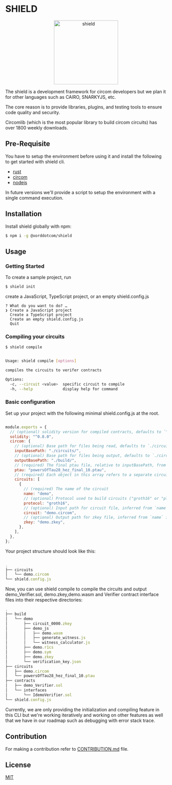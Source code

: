 # SHIELD

<p align="center" >
<img src="https://xord.notion.site/image/https%3A%2F%2Fs3-us-west-2.amazonaws.com%2Fsecure.notion-static.com%2F283b98b7-fdae-4e5a-acaf-248242084e4a%2FICON.png?table=block&id=5306223c-a4f7-45d1-9f54-b9a5f4004cd6&spaceId=49976899-64a1-40fd-a3e6-c2ad82ad7aa1&width=250&userId=&cache=v2" alt="shield" width="200" height="200">
</p>
The shield is a development framework for circom developers but we plan it for other languages such as CAIRO, SNARKYJS, etc.

The core reason is to provide libraries, plugins, and testing tools to ensure code quality and security.

Circomlib (which is the most popular library to build circom circuits) has over 1800 weekly downloads.

## Pre-Requisite
You have to setup the environment before using it and install the following to get started with shield cli.
- [rust](https://www.rust-lang.org/tools/install)
- [circom](https://docs.circom.io/getting-started/installation/)
- [nodejs](https://nodejs.org/en/download/)

In future versions we'll provide a script to setup the environment with a single command execution.

## Installation

Install shield globally with npm:

```bash
$ npm i -g @xorddotcom/shield
```
    
## Usage

### Getting Started

To create a sample project, run

```bash
$ shield init
```

create a JavaScript, TypeScript project, or an empty shield.config.js

```
? What do you want to do? …
❯ Create a JavaScript project
  Create a TypeScript project
  Create an empty shield.config.js
  Quit
```

### Compiling your circuits

```bash 
$ shield compile
```

```bash

Usage: shield compile [options]

compiles the circuits to verifer contracts

Options:
  -c, --circuit <value>  specific circuit to compile
  -h, --help             display help for command

```

### Basic configuration

Set up your project with the following minimal shield.config.js at the root. 

```javascript

module.exports = {
  // (optional) solidity version for compiled contracts, defaults to `^0.8.0`
  solidity: "^0.8.0",
  circom: {
    // (optional) Base path for files being read, defaults to `./circuits/`
    inputBasePath: "./circuits/",
    // (optional) Base path for files being output, defaults to `./circuits/`
    outputBasePath: "./build/",
    // (required) The final ptau file, relative to inputBasePath, from a Phase 1 ceremony
    ptau: "powersOfTau28_hez_final_10.ptau",
    // (required) Each object in this array refers to a separate circuit
    circuits: [
      {
        // (required) The name of the circuit
        name: "demo",
        // (optional) Protocol used to build circuits ("groth16" or "plonk"), defaults to "groth16"
        protocol: "groth16",
        // (optional) Input path for circuit file, inferred from `name` if unspecified
        circuit: "demo.circom",
        // (optional) Output path for zkey file, inferred from `name` if unspecified
        zkey: "demo.zkey",
      },
    ],
  },
};

```


Your project structure should look like this:

```javascript

.
├── circuits
│   └── demo.circom
└── shield.config.js


```

Now, you can use shield compile to compile the circuits and output demo_Verifier.sol, demo.zkey,demo.wasm and Verifier contract interface files into their respective directories:

```javascript
.
├── build
│   └── demo
│       ├── circuit_0000.zkey
│       ├── demo_js
│       │   ├── demo.wasm
│       │   ├── generate_witness.js
│       │   └── witness_calculator.js
│       ├── demo.r1cs
│       ├── demo.sym
│       ├── demo.zkey
│       └── verification_key.json
├── circuits
│   ├── demo.circom
│   └── powersOfTau28_hez_final_10.ptau
├── contracts
│   ├── demo_Verifier.sol
│   └── interfaces
│       └── IdemoVerifier.sol
└── shield.config.js


```


Currently, we are only providing the initialization and compiling feature in this CLI but we're working iteratively and working on other features as well that we have in our roadmap such as debugging with error stack trace.

## Contribution
For making a contribution refer to [CONTRIBUTION.md](https://github.com/xorddotcom/SHIELD/CONTRIBUTION.md) file.

## License

[MIT](https://choosealicense.com/licenses/mit/)
